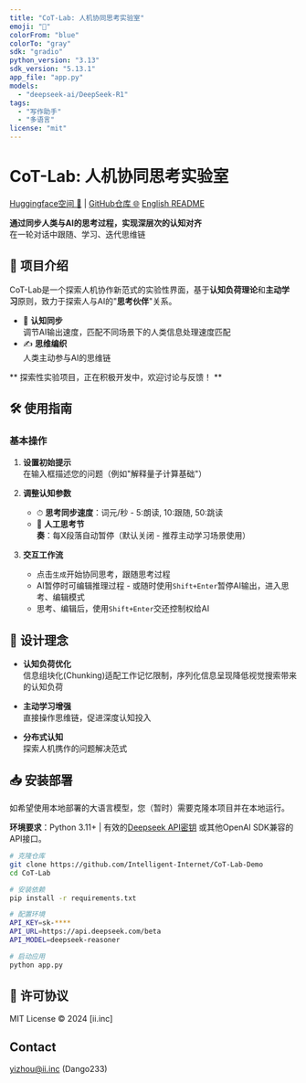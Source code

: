 ```yaml
---
title: "CoT-Lab: 人机协同思考实验室"
emoji: "🤖"
colorFrom: "blue"
colorTo: "gray"
sdk: "gradio"
python_version: "3.13"
sdk_version: "5.13.1"
app_file: "app.py"
models:
  - "deepseek-ai/DeepSeek-R1"
tags:
  - "写作助手"
  - "多语言"
license: "mit"
---
```


# CoT-Lab: 人机协同思考实验室
[Huggingface空间 🤗](https://huggingface.co/spaces/Intelligent-Internet/CoT-Lab) | [GitHub仓库 🌐](https://github.com/Intelligent-Internet/CoT-Lab-Demo)
[English README](README.md)

**通过同步人类与AI的思考过程，实现深层次的认知对齐**  
在一轮对话中跟随、学习、迭代思维链

## 🌟 项目介绍
CoT-Lab是一个探索人机协作新范式的实验性界面，基于**认知负荷理论**和**主动学习**原则，致力于探索人与AI的"**思考伙伴**"关系。

- 🧠 **认知同步**  
  调节AI输出速度，匹配不同场景下的人类信息处理速度匹配
- ✍️ **思维编织**  
  人类主动参与AI的思维链

** 探索性实验项目，正在积极开发中，欢迎讨论与反馈！ **

## 🛠 使用指南
### 基本操作
1. **设置初始提示**  
   在输入框描述您的问题（例如"解释量子计算基础"）

2. **调整认知参数**  
   - ⏱ **思考同步速度**：词元/秒 - 5:朗读, 10:跟随, 50:跳读
   - 📏 **人工思考节奏**：每X段落自动暂停（默认关闭 - 推荐主动学习场景使用）

3. **交互工作流**  
   - 点击`生成`开始协同思考，跟随思考过程
   - AI暂停时可编辑推理过程 - 或随时使用`Shift+Enter`暂停AI输出，进入思考、编辑模式
   - 思考、编辑后，使用`Shift+Enter`交还控制权给AI

## 🧠 设计理念
- **认知负荷优化**  
  信息组块化(Chunking)适配工作记忆限制，序列化信息呈现降低视觉搜索带来的认知负荷

- **主动学习增强**  
  直接操作思维链，促进深度认知投入

- **分布式认知**  
  探索人机携作的问题解决范式

## 📥 安装部署
如希望使用本地部署的大语言模型，您（暂时）需要克隆本项目并在本地运行。

**环境要求**：Python 3.11+ | 有效的[Deepseek API密钥](https://platform.deepseek.com/) 或其他OpenAI SDK兼容的API接口。 

```bash
# 克隆仓库
git clone https://github.com/Intelligent-Internet/CoT-Lab-Demo
cd CoT-Lab

# 安装依赖
pip install -r requirements.txt

# 配置环境
API_KEY=sk-****
API_URL=https://api.deepseek.com/beta
API_MODEL=deepseek-reasoner

# 启动应用
python app.py
```

## 📄 许可协议
MIT License © 2024 [ii.inc]

## Contact
yizhou@ii.inc (Dango233)